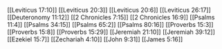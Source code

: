 [[Leviticus 17:10]]
[[Leviticus 20:3]]
[[Leviticus 20:6]]
[[Leviticus 26:17]]
[[Deuteronomy 11:12]]
[[2 Chronicles 7:15]]
[[2 Chronicles 16:9]]
[[Psalms 11:4]]
[[Psalms 34:15]]
[[Psalms 65:2]]
[[Psalms 80:16]]
[[Proverbs 15:3]]
[[Proverbs 15:8]]
[[Proverbs 15:29]]
[[Jeremiah 21:10]]
[[Jeremiah 39:12]]
[[Ezekiel 15:7]]
[[Zechariah 4:10]]
[[John 9:31]]
[[James 5:16]]
